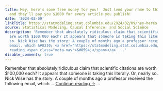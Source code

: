 ```yaml
---
title: Hey, here’s some free money for you!  Just lend your name to this university
  and they’ll pay you $1000 for every article you publish!
date: '2024-02-09'
linkTitle: https://statmodeling.stat.columbia.edu/2024/02/09/hey-heres-some-free-money-for-you-just-lend-your-name-to-these-universities-and-theyll-pay-you-1000-for-every-article-you-publish/
source: Statistical Modeling, Causal Inference, and Social Science
description: 'Remember that absolutely ridiculous claim that scientific citations
  are worth $100,000 each? It appears that someone is taking this literally. Or, nearly
  so. Nick Wise has the story: A couple of months ago a professor received the following
  email, which &#8230; <a href="https://statmodeling.stat.columbia.edu/2024/02/09/hey-heres-some-free-money-for-you-just-lend-your-name-to-these-universities-and-theyll-pay-you-1000-for-every-article-you-publish/">Continue
  reading <span class="meta-nav">&#8594;</span></a> ...'
disable_comments: true
---
```

Remember that absolutely ridiculous claim that scientific citations are worth $100,000 each? It appears that someone is taking this literally. Or, nearly so. Nick Wise has the story: A couple of months ago a professor received the following email, which &#8230; <a href="https://statmodeling.stat.columbia.edu/2024/02/09/hey-heres-some-free-money-for-you-just-lend-your-name-to-these-universities-and-theyll-pay-you-1000-for-every-article-you-publish/">Continue reading <span class="meta-nav">&#8594;</span></a> ...